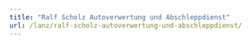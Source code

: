 ```yaml
---
title: "Ralf Scholz Autoverwertung und Abschleppdienst"
url: /lanz/ralf-scholz-autoverwertung-und-abschleppdienst/
---
```

